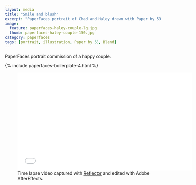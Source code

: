 ```yaml
---
layout: media
title: "Smile and blush"
excerpt: "PaperFaces portrait of Chad and Haley drawn with Paper by 53 on an iPad."
image: 
  feature: paperfaces-haley-couple-lg.jpg
  thumb: paperfaces-haley-couple-150.jpg
category: paperfaces
tags: [portrait, illustration, Paper by 53, Blend]
---
```


PaperFaces portrait commission of a happy couple.

{% include paperfaces-boilerplate-4.html %}

<figure>
	<iframe width="560" height="315" src="//www.youtube.com/embed/SU3kYxJmWuQ" frameborder="0"> </iframe>
	<figcaption>Time lapse video captured with <a href="http://www.airsquirrels.com/reflector/">Reflector</a> and edited with Adobe AfterEffects.</figcaption>
</figure>